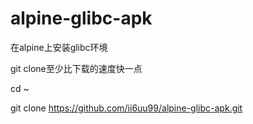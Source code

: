 # alpine-glibc-apk
在alpine上安装glibc环境

git clone至少比下载的速度快一点

cd ~

git clone https://github.com/ii6uu99/alpine-glibc-apk.git
